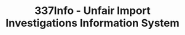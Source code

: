 ---
bigquery: https://console.cloud.google.com/bigquery?p=patents-public-data&d=usitc_investigations&page=dataset&project=sheets-management-319211
citation: US International Trade Commission 337Info Unfair Import Investigations Information
  System
contributors: US International Trade Comission
cost: None
description: US International Trade Commission 337Info Unfair Import Investigations
  Information System contains data on investigations done under Section 337. Section
  337 declares the infringement of certain statutory intellectual property rights
  and other forms of unfair competition in import trade to be unlawful practices.
  Most Section 337 investigations involve allegations of patent or registered trademark
  infringement.
documentation: FAQ and tutorial available on the site
last_edit: 04/05/2022, 18:02:42
location: https://pubapps2.usitc.gov/337external/
maintained_by: US International Trade Comission
schema_fields:
- currentActiveALJ
- markmanHearing
- lastUpdated
- invUnfairAct
- title
- teoIdIssueDate
- patentNumber
- dateCreated
- finalDetViolation
- scheduledEndDateEvidHear
- publication_number
- copyrightNumbers
- ouiiParticipation
- cafcAppeals
- respondent
- scheduledStartDateEvidHear
- endDateMarkmanHearing
- dateComplaintFiled
- patentNumbers
- investigationType
- finalDetNoViolation
- htsNumbers
- docketNo
- actualEndDateEvidHear
- reportingRequirements
- actualStartDateEvidHear
- trademarkNumbers
- dateOfPublicationFrNotice
- ouiiAttorney
- teoReliefGranted
- startDateMarkmanHearing
- issueDateOtherNonFinal
- investigationTermDate
- complainant
- aljAssigned
- teoProceedingInvolved
- targetDate
- gcAttorney
- finalIdOnViolationDue
- internalRemand
- currentStatus
- investigationNo
- id
- finalIdOnViolationIssue
- teoIdDueDate
shortname: unfair_import_investigations
tags:
- import
- legal
- trade
timeframe: 2008-2021 (prior to 2008 downloadable as a JSON file)
title: 337Info - Unfair Import Investigations Information System
uuid: 2721f5ec-e599-4890-9265-9706719fc71e
---